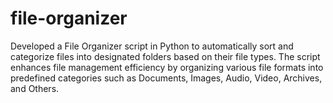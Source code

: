# file-organizer
Developed a File Organizer script in Python to automatically sort and categorize files into designated folders based on their file types. The script enhances file management efficiency by organizing various file formats into predefined categories such as Documents, Images, Audio, Video, Archives, and Others.
